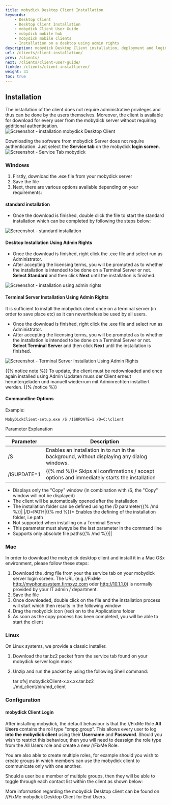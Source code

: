 ```yaml
---
title: mobydick Desktop Client Installation
keywords: 
    - Desktop Client
    - Desktop Client Installation
    - mobydick Client User Guide
    - mobydick mobile hub 
    - mobydick mobile clients
    - Installation on a desktop using admin rights
description: mobydick Desktop Client installation, deployment and login. 
url: /clients/client-installation/
prev: /clients/
next: /clients/client-user-guide/
linkde: /clients/client-installieren/
weight: 31
toc: true
---
```


## Installation
The installation of the client does not require administrative privileges and thus can be done by the users themselves. Moreover, the client is available for download for every user from the mobydick server without requiring additional authentication.
![Screenshot - installation mobydick Desktop Client](../../images/client_themes.jpg?width=70% "installation mobydick Desktop Client")

Downloading the software from mobydick Server does not require authentication. Just select the **Service tab** on the mobydick **login screen**.
![Screenshot - Service Tab mobydick](../../images/client_download.png?width=70% "Service Tab mobydick")

### Windows
1. Firstly, download the .exe file from your mobydick server
2. Save the file
3. Next, there are various options available depending on your requirements:

#### standard installation
* Once the download is finished, double click the file to start the standard installation which can be completed by following the steps below: 

![Screenshot - standard installation](../../images/client_install_standard.png?width=100% "standard installation")

#### Desktop Installation Using Admin Rights
* Once the download is finished, right click the .exe file and select run as Administrator.
* After accepting the licensing terms, you will be prompted as to whether the installation is intended to be done on a Terminal Server or not. **Select Standard** and then click **Next** until the installation is finished.

![Screenshot - installation using admin rights](../../images/client_install_admin_standard.png?width=100% "installation using admin rights")

#### Terminal Server Installation Using Admin Rights
It is sufficient to install the mobydick client once on a terminal server (in order to save place etc) as it can nevertheless be used by all users.

* Once the download is finished, right click the .exe file and select run as Administrator.
* After accepting the licensing terms, you will be prompted as to whether the installation is intended to be done on a Terminal Server or not. **Select Terminal Server** and then click **Next** until the installation is finished.

![Screenshot - Terminal Server Installation Using Admin Rights](../../images/client_install_terminal.png?width=100% "Terminal Server Installation Using Admin Rights")

{{% notice note %}}
To update, the client must be redownloaded and once again installed using Admin Updaten muss der Client erneut heruntergeladen und manuell wiederrum mit Adminrechten installiert werden.
{{% /notice %}}

#### Commandline Options

Example:

    MobyDickClient-setup.exe /S /ISUPDATE=1 /D=C:\client

Parameter Explanation

|Parameter|Description|
|---------|---------|
|/S|Enables an installation in to run in the background, without displaying any dialog windows.|
|/ISUPDATE=1|{{% md %}}* Skips all confirmations / accept options and immediately starts the installation
* Displays only the "Copy" window (in combination with /S, the "Copy" window will not be displayed)
* The client will be automatically opened after the installation
* The installation folder can be defined using the /D parameter{{% /md %}}|
|/D=PATH|{{% md %}}* Enables the defining of the installation folder, i.e path
* Not supported when installing on a Terminal Server
* This parameter must always be the last parameter in the command line
* Supports only absolute file paths{{% /md %}}||

### Mac
In order to download the mobydick desktop client and install it in a Mac OSx environment, please follow these steps:

1. Download the .dmg file from your the service tab on your mobydick server login screen. The URL (e.g.//FixMe http://myphonesystem.firmxyz.com oder http://10.1.1.0) is normally provided by your IT admin / department.
2. Save the file
3. Once downloaded, double click on the file and the installation process will start which then results in the following window
4. Drag the mobydick icon (red) on to the Applications folder
5. As soon as the copy process has been completed, you will be able to start the client

### Linux
On Linux systems, we provide a classic installer.

1. Download the tar.bz2 packet from the service tab found on your mobydick server login mask
2. Unzip and run the packet by using the following Shell command:


    tar xfvj mobydickClient-x.xx.xx.tar.bz2  
    ./md_client/bin/md_client


### Configuration

#### mobydick Client Login
After installing mobydick, the default behaviour is that the //FixMe Role **All Users** contains the roll type "xmpp.group". This allows every user to log **into the mobydick client** using their **Username** and **Password**. Should you wish to restrict this behaviour, then you will need to deassign the role type from the All Users role and create a new //FixMe Role.

You are also able to create multiple roles, for example should you wish to create groups in which members can use the mobydick client to communicate only with one another.

Should a user be a member of multiple groups, then they will be able to toggle through each contact list within the client as shown below:

More information regarding the mobydick Desktop client can be found on //FixMe mobydick Desktop Client for End Users.
